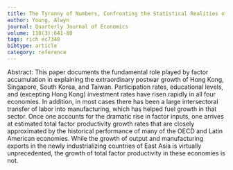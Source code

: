 ```yaml
---
title: The Tyranny of Numbers, Confronting the Statistical Realities of the East Asian Growth Experience
author: Young, Alwyn
journal: Quarterly Journal of Economics
volume: 110(3):641-80
tags: rich ec7340
bibtype: article
category: reference
---
```

Abstract: This paper documents the fundamental role played by factor accumulation in explaining the extraordinary postwar growth of Hong Kong, Singapore, South Korea, and Taiwan. Participation rates, educational levels, and (excepting Hong Kong) investment rates have risen rapidly in all four economies. In addition, in most cases there has been a large intersectoral transfer of labor into manufacturing, which has helped fuel growth in that sector. Once one accounts for the dramatic rise in factor inputs, one arrives at estimated total factor productivity growth rates that are closely approximated by the historical performance of many of the OECD and Latin American economies. While the growth of output and manufacturing exports in the newly industrializing countries of East Asia is virtually unprecedented, the growth of total factor productivity in these economies is not.
